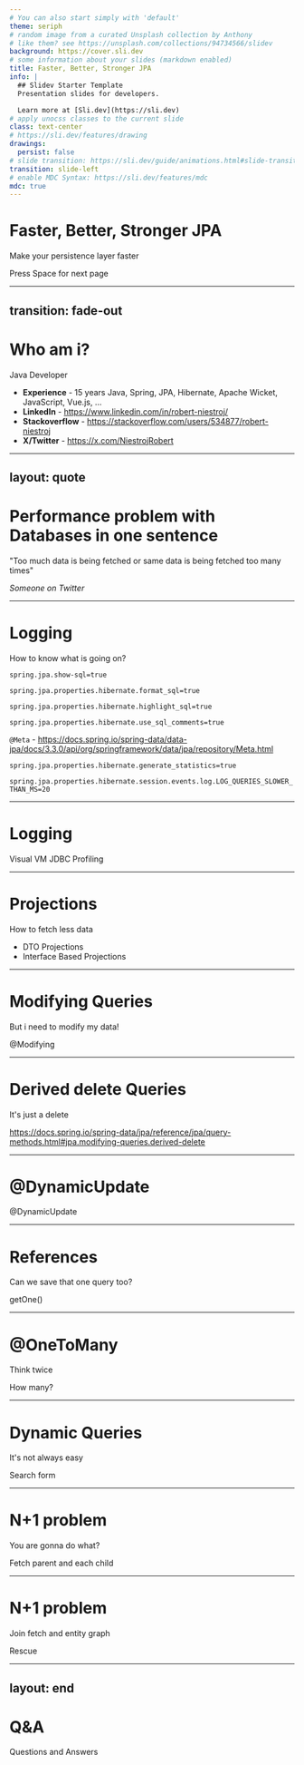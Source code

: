 ```yaml
---
# You can also start simply with 'default'
theme: seriph
# random image from a curated Unsplash collection by Anthony
# like them? see https://unsplash.com/collections/94734566/slidev
background: https://cover.sli.dev
# some information about your slides (markdown enabled)
title: Faster, Better, Stronger JPA
info: |
  ## Slidev Starter Template
  Presentation slides for developers.

  Learn more at [Sli.dev](https://sli.dev)
# apply unocss classes to the current slide
class: text-center
# https://sli.dev/features/drawing
drawings:
  persist: false
# slide transition: https://sli.dev/guide/animations.html#slide-transitions
transition: slide-left
# enable MDC Syntax: https://sli.dev/features/mdc
mdc: true
---
```


# Faster, Better, Stronger JPA

Make your persistence layer faster

<div class="pt-12">
  <span @click="$slidev.nav.next" class="px-2 py-1 rounded cursor-pointer" hover="bg-white bg-opacity-10">
    Press Space for next page <carbon:arrow-right class="inline"/>
  </span>
</div>


<!--
The last comment block of each slide will be treated as slide notes. It will be visible and editable in Presenter Mode along with the slide. [Read more in the docs](https://sli.dev/guide/syntax.html#notes)
-->

---
transition: fade-out
---

# Who am i?

Java Developer

- **Experience** - 15 years Java, Spring, JPA, Hibernate, Apache Wicket, JavaScript, Vue.js, ...
- **LinkedIn** - https://www.linkedin.com/in/robert-niestroj/
- **Stackoverflow** - https://stackoverflow.com/users/534877/robert-niestroj
- **X/Twitter** - https://x.com/NiestrojRobert

--- 
layout: quote
---
# Performance problem with Databases in one sentence


"Too much data is being fetched 
 or 
same data is being fetched too many times"

_Someone on Twitter_

---

# Logging

How to know what is going on?

<v-clicks>

`spring.jpa.show-sql=true`

`spring.jpa.properties.hibernate.format_sql=true`

`spring.jpa.properties.hibernate.highlight_sql=true`

`spring.jpa.properties.hibernate.use_sql_comments=true`

`@Meta` - https://docs.spring.io/spring-data/data-jpa/docs/3.3.0/api/org/springframework/data/jpa/repository/Meta.html

`spring.jpa.properties.hibernate.generate_statistics=true`

`spring.jpa.properties.hibernate.session.events.log.LOG_QUERIES_SLOWER_THAN_MS=20`

</v-clicks>

---

# Logging

Visual VM JDBC Profiling



--- 

# Projections

How to fetch less data

 - DTO Projections
 - Interface Based Projections

--- 

# Modifying Queries

But i need to modify my data!

@Modifying

---

# Derived delete Queries

It's just a delete

https://docs.spring.io/spring-data/jpa/reference/jpa/query-methods.html#jpa.modifying-queries.derived-delete


--- 

# @DynamicUpdate

@DynamicUpdate

---

# References

Can we save that one query too?

getOne()



---

# @OneToMany

Think twice

How many?

--- 

# Dynamic Queries

It's not always easy

Search form

---

# N+1 problem

You are gonna do what?

Fetch parent and each child

---

# N+1 problem

Join fetch and entity graph

Rescue


--- 
layout: end
---

# Q&A

Questions and Answers